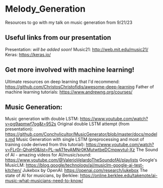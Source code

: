 # Melody_Generation
Resources to go with my talk on music generation from 9/21/23

## Useful links from our presentation
Presentation: *will be added soon!*
Music21: http://web.mit.edu/music21/
Keras: https://keras.io/

## Get more involved with machine learning!
Ultimate resources on deep learning that I'd recommend: https://github.com/ChristosChristofidis/awesome-deep-learning
Father of machine learning tutorials: https://www.andrewng.org/courses/


## Music Generation:
Music generation with double LSTM: https://www.youtube.com/watch?v=pg9apmwf7og&t=952s
Original double LSTM attempt (from presentation): https://github.com/Conchylicultor/MusicGenerator/blob/master/docs/models.md
Music Generation with single LSTM (preprocessing and most of training code derived from this tutorial): https://www.youtube.com/watch?v=FLr0r-QhqH0&list=PL-wATfeyAMNr0KMutwtbeDCmpwvtul-Xz
The Sound of AI - amazing videos for AI/music/sound: https://www.youtube.com/@ValerioVelardoTheSoundofAI/playlists
Google's MusicLM: https://blog.google/technology/ai/musiclm-google-ai-test-kitchen/
Jukebox by OpenAI: https://openai.com/research/jukebox
The state of AI for musicians, by Berklee: https://online.berklee.edu/takenote/ai-music-what-musicians-need-to-know/
